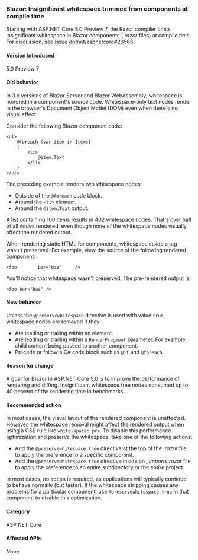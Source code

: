 ### Blazor: Insignificant whitespace trimmed from components at compile time

Starting with ASP.NET Core 5.0 Preview 7, the Razor compiler omits insignificant whitespace in Blazor components (*.razor* files) at compile time. For discussion, see issue [dotnet/aspnetcore#23568](https://github.com/dotnet/aspnetcore/issues/23568).

#### Version introduced

5.0 Preview 7

#### Old behavior

In 3.x versions of Blazor Server and Blazor WebAssembly, whitespace is honored in a component's source code. Whitespace-only text nodes render in the browser's Document Object Model (DOM) even when there's no visual effect.

Consider the following Blazor component code:

```razor
<ul>
    @foreach (var item in Items)
    {
        <li>
            @item.Text
        </li>
    }
</ul>
```

The preceding example renders two whitespace nodes:

* Outside of the `@foreach` code block.
* Around the `<li>` element.
* Around the `@item.Text` output.

A list containing 100 items results in 402 whitespace nodes. That's over half of all nodes rendered, even though none of the whitespace nodes visually affect the rendered output.

When rendering static HTML for components, whitespace inside a tag wasn't preserved. For example, view the source of the following rendered component:

```razor
<foo        bar="baz"     />
```

You'll notice that whitespace wasn't preserved. The pre-rendered output is:

```razor
<foo bar="baz" />
```

#### New behavior

Unless the `@preservewhitespace` directive is used with value `true`, whitespace nodes are removed if they:

* Are leading or trailing within an element.
* Are leading or trailing within a `RenderFragment` parameter. For example, child content being passed to another component.
* Precede or follow a C# code block such as `@if` and `@foreach`.

#### Reason for change

A goal for Blazor in ASP.NET Core 5.0 is to improve the performance of rendering and diffing. Insignificant whitespace tree nodes consumed up to 40 percent of the rendering time in benchmarks.

#### Recommended action

In most cases, the visual layout of the rendered component is unaffected. However, the whitespace removal might affect the rendered output when using a CSS rule like `white-space: pre`. To disable this performance optimization and preserve the whitespace, take one of the following actions:

* Add the `@preservewhitespace true` directive at the top of the *.razor* file to apply the preference to a specific component.
* Add the `@preservewhitespace true` directive inside an *_Imports.razor* file to apply the preference to an entire subdirectory or the entire project.

In most cases, no action is required, as applications will typically continue to behave normally (but faster). If the whitespace stripping causes any problems for a particular component, use `@preservewhitespace true` in that component to disable this optimization.

#### Category

ASP.NET Core

#### Affected APIs

None

<!--

#### Affected APIs

Not detectable via API analysis

-->
